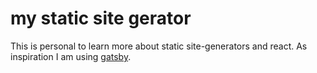 # my static site gerator
This is personal to learn more about static site-generators and react.
As inspiration I am using [gatsby](https://github.com/gatsbyjs/gatsby).

